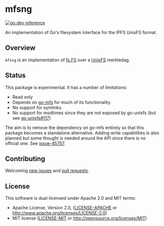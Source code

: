 # mfsng
[![go.dev reference](https://img.shields.io/badge/go.dev-reference-007d9c?logo=go&logoColor=white&style=flat-square)](https://pkg.go.dev/github.com/iand/mfsng)

An implementation of Go's filesystem interface for the IPFS UnixFS format.

## Overview

`mfsng` is an implementation of [fs.FS](https://pkg.go.dev/io/fs#FS) over a [UnixFS](https://github.com/ipfs/specs/blob/master/UNIXFS.md) merkledag.

## Status

This package is experimental. It has a number of limitations:

 - Read only
 - Depends on [go-mfs](https://github.com/ipfs/go-mfs) for much of its functionality.
 - No support for symlinks.
 - No support for modtimes since they are not exposed by go-unixfs (but see [go-unixfs#117](https://github.com/ipfs/go-unixfs/pull/117))

The aim is to remove the dependency on go-mfs entirely so that this package becomes a standalone alternative. 
Adding write capabilities is also planned but some thought is needed around the API since there is no official one. See [issue-45757](https://github.com/golang/go/issues/45757]).

## Contributing

Welcoming [new issues](https://github.com/iand/mfsng/issues/new) and [pull requests](https://github.com/iand/mfsng/pulls).

## License

This software is dual-licensed under Apache 2.0 and MIT terms:

- Apache License, Version 2.0, ([LICENSE-APACHE](https://github.com/filecoin-project/sentinel-visor/blob/master/LICENSE-APACHE) or http://www.apache.org/licenses/LICENSE-2.0)
- MIT license ([LICENSE-MIT](https://github.com/filecoin-project/sentinel-visor/blob/master/LICENSE-MIT) or http://opensource.org/licenses/MIT)
